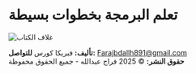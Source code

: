 # تعلم البرمجة بخطوات بسيطة

![غلاف الكتاب](cover.png)

**تأليف:** فبريكا كورس 
**للتواصل:** Farajbdallh891@gmail.com  
**حقوق النشر:** © 2025 فراج عبدالله - جميع الحقوق محفوظة
